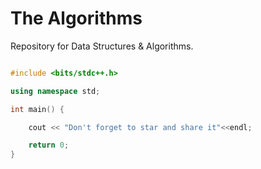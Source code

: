 The Algorithms
==============

Repository for Data Structures & Algorithms.

```cpp

#include <bits/stdc++.h>

using namespace std;

int main() {

    cout << "Don't forget to star and share it"<<endl;

    return 0;
}

```
